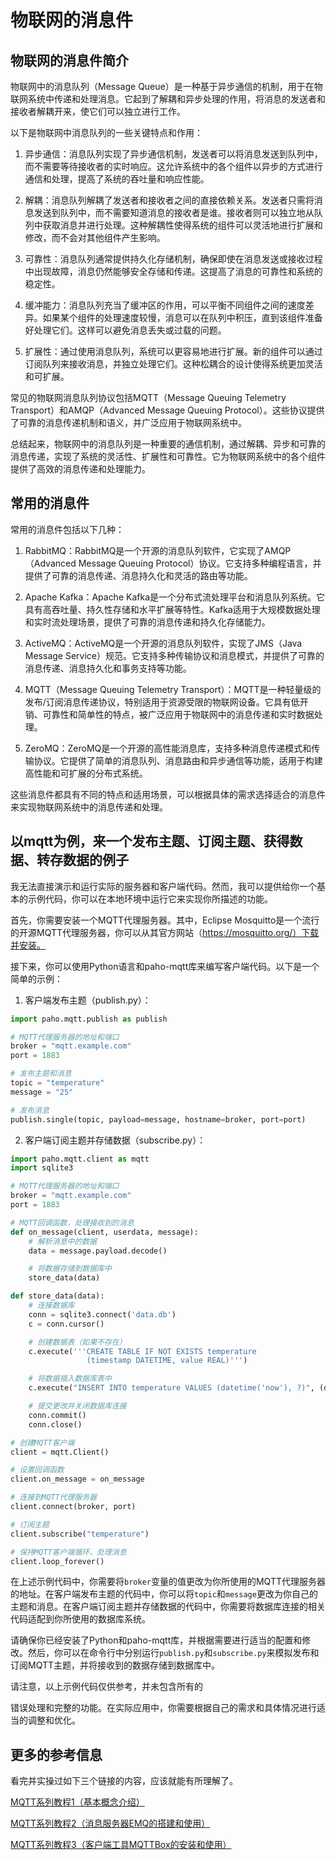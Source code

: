 # 物联网的消息件
## 物联网的消息件简介
物联网中的消息队列（Message Queue）是一种基于异步通信的机制，用于在物联网系统中传递和处理消息。它起到了解耦和异步处理的作用，将消息的发送者和接收者解耦开来，使它们可以独立进行工作。

以下是物联网中消息队列的一些关键特点和作用：

1. 异步通信：消息队列实现了异步通信机制，发送者可以将消息发送到队列中，而不需要等待接收者的实时响应。这允许系统中的各个组件以异步的方式进行通信和处理，提高了系统的吞吐量和响应性能。

2. 解耦：消息队列解耦了发送者和接收者之间的直接依赖关系。发送者只需将消息发送到队列中，而不需要知道消息的接收者是谁。接收者则可以独立地从队列中获取消息并进行处理。这种解耦性使得系统的组件可以灵活地进行扩展和修改，而不会对其他组件产生影响。

3. 可靠性：消息队列通常提供持久化存储机制，确保即使在消息发送或接收过程中出现故障，消息仍然能够安全存储和传递。这提高了消息的可靠性和系统的稳定性。

4. 缓冲能力：消息队列充当了缓冲区的作用，可以平衡不同组件之间的速度差异。如果某个组件的处理速度较慢，消息可以在队列中积压，直到该组件准备好处理它们。这样可以避免消息丢失或过载的问题。

5. 扩展性：通过使用消息队列，系统可以更容易地进行扩展。新的组件可以通过订阅队列来接收消息，并独立处理它们。这种松耦合的设计使得系统更加灵活和可扩展。

常见的物联网消息队列协议包括MQTT（Message Queuing Telemetry Transport）和AMQP（Advanced Message Queuing Protocol）。这些协议提供了可靠的消息传递机制和语义，并广泛应用于物联网系统中。

总结起来，物联网中的消息队列是一种重要的通信机制，通过解耦、异步和可靠的消息传递，实现了系统的灵活性、扩展性和可靠性。它为物联网系统中的各个组件提供了高效的消息传递和处理能力。

## 常用的消息件
常用的消息件包括以下几种：

1. RabbitMQ：RabbitMQ是一个开源的消息队列软件，它实现了AMQP（Advanced Message Queuing Protocol）协议。它支持多种编程语言，并提供了可靠的消息传递、消息持久化和灵活的路由等功能。

2. Apache Kafka：Apache Kafka是一个分布式流处理平台和消息队列系统。它具有高吞吐量、持久性存储和水平扩展等特性。Kafka适用于大规模数据处理和实时流处理场景，提供了可靠的消息传递和持久化存储能力。

3. ActiveMQ：ActiveMQ是一个开源的消息队列软件，实现了JMS（Java Message Service）规范。它支持多种传输协议和消息模式，并提供了可靠的消息传递、消息持久化和事务支持等功能。

4. MQTT（Message Queuing Telemetry Transport）：MQTT是一种轻量级的发布/订阅消息传递协议，特别适用于资源受限的物联网设备。它具有低开销、可靠性和简单性的特点，被广泛应用于物联网中的消息传递和实时数据处理。

5. ZeroMQ：ZeroMQ是一个开源的高性能消息库，支持多种消息传递模式和传输协议。它提供了简单的消息队列、消息路由和异步通信等功能，适用于构建高性能和可扩展的分布式系统。

这些消息件都具有不同的特点和适用场景，可以根据具体的需求选择适合的消息件来实现物联网系统中的消息传递和处理。

## 以mqtt为例，来一个发布主题、订阅主题、获得数据、转存数据的例子
我无法直接演示和运行实际的服务器和客户端代码。然而，我可以提供给你一个基本的示例代码，你可以在本地环境中运行它来实现你所描述的功能。

首先，你需要安装一个MQTT代理服务器。其中，Eclipse Mosquitto是一个流行的开源MQTT代理服务器，你可以从其官方网站（https://mosquitto.org/）下载并安装。

接下来，你可以使用Python语言和paho-mqtt库来编写客户端代码。以下是一个简单的示例：

1. 客户端发布主题（publish.py）：

```python
import paho.mqtt.publish as publish

# MQTT代理服务器的地址和端口
broker = "mqtt.example.com"
port = 1883

# 发布主题和消息
topic = "temperature"
message = "25"

# 发布消息
publish.single(topic, payload=message, hostname=broker, port=port)
```

2. 客户端订阅主题并存储数据（subscribe.py）：

```python
import paho.mqtt.client as mqtt
import sqlite3

# MQTT代理服务器的地址和端口
broker = "mqtt.example.com"
port = 1883

# MQTT回调函数，处理接收到的消息
def on_message(client, userdata, message):
    # 解析消息中的数据
    data = message.payload.decode()

    # 将数据存储到数据库中
    store_data(data)

def store_data(data):
    # 连接数据库
    conn = sqlite3.connect('data.db')
    c = conn.cursor()

    # 创建数据表（如果不存在）
    c.execute('''CREATE TABLE IF NOT EXISTS temperature
                 (timestamp DATETIME, value REAL)''')

    # 将数据插入数据库表中
    c.execute("INSERT INTO temperature VALUES (datetime('now'), ?)", (data,))

    # 提交更改并关闭数据库连接
    conn.commit()
    conn.close()

# 创建MQTT客户端
client = mqtt.Client()

# 设置回调函数
client.on_message = on_message

# 连接到MQTT代理服务器
client.connect(broker, port)

# 订阅主题
client.subscribe("temperature")

# 保持MQTT客户端循环，处理消息
client.loop_forever()
```

在上述示例代码中，你需要将`broker`变量的值更改为你所使用的MQTT代理服务器的地址。在客户端发布主题的代码中，你可以将`topic`和`message`更改为你自己的主题和消息。在客户端订阅主题并存储数据的代码中，你需要将数据库连接的相关代码适配到你所使用的数据库系统。

请确保你已经安装了Python和paho-mqtt库，并根据需要进行适当的配置和修改。然后，你可以在命令行中分别运行`publish.py`和`subscribe.py`来模拟发布和订阅MQTT主题，并将接收到的数据存储到数据库中。

请注意，以上示例代码仅供参考，并未包含所有的

错误处理和完整的功能。在实际应用中，你需要根据自己的需求和具体情况进行适当的调整和优化。

## 更多的参考信息

看完并实操过如下三个链接的内容，应该就能有所理解了。

[MQTT系列教程1（基本概念介绍）](https://www.hangge.com/blog/cache/detail_2347.html)

[MQTT系列教程2（消息服务器EMQ的搭建和使用）](https://www.hangge.com/blog/cache/detail_2348.html)

[MQTT系列教程3（客户端工具MQTTBox的安装和使用）](https://www.hangge.com/blog/cache/detail_2350.html)